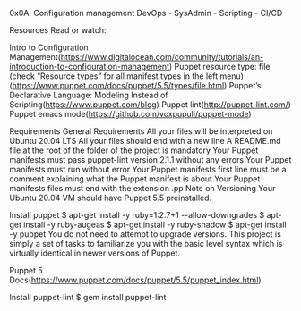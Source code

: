 0x0A. Configuration management
DevOps - SysAdmin - Scripting - CI/CD

Resources
Read or watch:

Intro to Configuration Management(https://www.digitalocean.com/community/tutorials/an-introduction-to-configuration-management)
Puppet resource type: file (check “Resource types” for all manifest types in the left menu)(https://www.puppet.com/docs/puppet/5.5/types/file.html)
Puppet’s Declarative Language: Modeling Instead of Scripting(https://www.puppet.com/blog)
Puppet lint(http://puppet-lint.com/)
Puppet emacs mode(https://github.com/voxpupuli/puppet-mode)


Requirements
General Requirements
All your files will be interpreted on Ubuntu 20.04 LTS
All your files should end with a new line
A README.md file at the root of the folder of the project is mandatory
Your Puppet manifests must pass puppet-lint version 2.1.1 without any errors
Your Puppet manifests must run without error
Your Puppet manifests first line must be a comment explaining what the Puppet manifest is about
Your Puppet manifests files must end with the extension .pp
Note on Versioning
Your Ubuntu 20.04 VM should have Puppet 5.5 preinstalled.

Install puppet
$ apt-get install -y ruby=1:2.7+1 --allow-downgrades
$ apt-get install -y ruby-augeas
$ apt-get install -y ruby-shadow
$ apt-get install -y puppet
You do not need to attempt to upgrade versions. This project is simply a set of tasks to familiarize you with the basic level syntax which is virtually identical in newer versions of Puppet.

Puppet 5 Docs(https://www.puppet.com/docs/puppet/5.5/puppet_index.html)

Install puppet-lint
$ gem install puppet-lint
